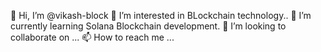 👋 Hi, I’m @vikash-block
👀 I’m interested in BLockchain technology..
🌱 I’m currently learning Solana Blockchain development.
💞️ I’m looking to collaborate on ...
📫 How to reach me ...
<!---
vikas-block/vikas-block is a ✨ special ✨ repository because its `README.md` (this file) appears on your GitHub profile.
You can click the Preview link to take a look at your changes.
--->
